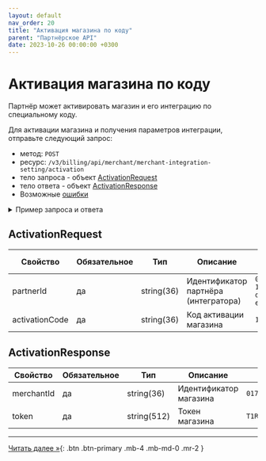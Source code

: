 ```yaml
---
layout: default
nav_order: 20
title: "Активация магазина по коду"
parent: "Партнёрское API"
date: 2023-10-26 00:00:00 +0300
---
```


# Активация магазина по коду

Партнёр может активировать магазин и его интеграцию по специальному коду.

Для активации магазина и получения параметров интеграции, отправьте следующий запрос:

- метод: `POST`
- ресурс: `/v3/billing/api/merchant/merchant-integration-setting/activation`
- тело запроса - объект [ActivationRequest](#activationrequest)
- тело ответа - объект [ActivationResponse](#activationresponse)
- Возможные [ошибки](/docs/dictionary/error/)


<details>
  <summary>Пример запроса и ответа</summary>
<section markdown="1">
``` json
POST /v3/billing/api/merchant/merchant-integration-setting/activation
Authorization: Bearer b37c4c689295904ed21eee5d9a48d42e
Content-Type: application/json
User-Agent: MyApp 1.0
Accept: application/json
{
   "activationCode":"111222333",
   "partnerId":"dda90c3d-e2f8-4f90-aa8b-87b1cd2956a1"
}
```
</section>
<section markdown="1">
``` json
{
   "data":{
      "merchantId":"ffffffff-ffff-ffff-ffff-ffffffffffff",
      "token":"T1RBMFpXKOAY8W45072Wa09XRTBPR1EwTW1V"
   }
}
```
</section>
</details>

## ActivationRequest

| Свойство        | Обязательное | Тип             | Описание                             | Пример значения                        |
|-----------------|--------------|-----------------|--------------------------------------|----------------------------------------|
| partnerId       | да           | string(36)      | Идентификатор партнёра (интегратора) | `01771534-1a57-f184-dee3-ebeb91dded76` |
| activationCode  | да           | string(36)      | Код активации магазина               | `143232423434`                         |

## ActivationResponse

| Свойство        | Обязательное | Тип          | Описание                     | Пример значения                        |
|-----------------|--------------|--------------|------------------------------|----------------------------------------|
| merchantId      | да           | string(36)   | Идентификатор магазина       | `01771534-1a57-f184-dee3-ebeb91dded76` |
| token           | да           | string(512)  | Токен магазина               | `T1RBMFpXKOAY8W45072Wa09XRTBPR1EwTW1V` |


---

[Читать далее &raquo;](/docs/dictionary){: .btn .btn-primary .mb-4 .mb-md-0 .mr-2 }

